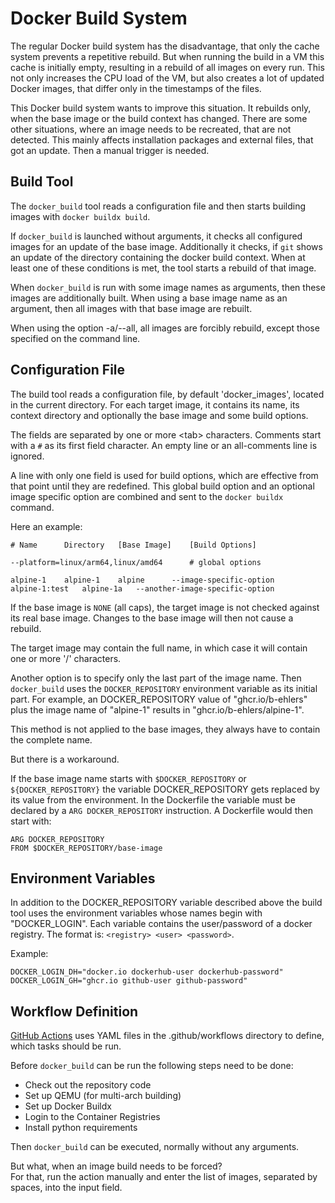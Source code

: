 # Docker Build System

The regular Docker build system has the disadvantage,
that only the cache system prevents a repetitive rebuild.
But when running the build in a VM this cache is initially
empty, resulting in a rebuild of all images on every run.
This not only increases the CPU load of the VM, but also
creates a lot of updated Docker images, that differ only
in the timestamps of the files.

This Docker build system wants to improve this situation.
It rebuilds only, when the base image or the build context
has changed. There are some other situations, where an
image needs to be recreated, that are not detected.
This mainly affects installation packages and external
files, that got an update. Then a manual trigger is needed.


## Build Tool

The `docker_build` tool reads a configuration file and
then starts building images with `docker buildx build`.

If `docker_build` is launched without arguments, it checks
all configured images for an update of the base image.
Additionally it checks, if `git` shows an update of
the directory containing the docker build context.
When at least one of these conditions is met, the tool
starts a rebuild of that image.

When `docker_build` is run with some image names as
arguments, then these images are additionally built.
When using a base image name as an argument, then all
images with that base image are rebuilt.

When using the option -a/--all, all images are forcibly
rebuild, except those specified on the command line.


## Configuration File

The build tool reads a configuration file, by default
'docker_images', located in the current directory. For each
target image, it contains its name, its context directory
and optionally the base image and some build options.

The fields are separated by one or more \<tab\> characters.
Comments start with a `#` as its first field character.
An empty line or an all-comments line is ignored.

A line with only one field is used for build options,
which are effective from that point until they are redefined.
This global build option and an optional image specific option
are combined and sent to the `docker buildx` command.

Here an example:

```
# Name		Directory	[Base Image]	[Build Options]

--platform=linux/arm64,linux/amd64		# global options

alpine-1	alpine-1	alpine		--image-specific-option
alpine-1:test	alpine-1a	--another-image-specific-option
```

If the base image is `NONE` (all caps), the target
image is not checked against its real base image.
Changes to the base image will then not cause a rebuild.

The target image may contain the full name, in which
case it will contain one or more '/' characters.

Another option is to specify only the last part of the
image name. Then `docker_build` uses the `DOCKER_REPOSITORY`
environment variable as its initial part. For example, an
DOCKER_REPOSITORY value of "ghcr.io/b-ehlers" plus the image
name of "alpine-1" results in "ghcr.io/b-ehlers/alpine-1".

This method is not applied to the base images, they always
have to contain the complete name.

But there is a workaround.

If the base image name starts with `$DOCKER_REPOSITORY`
or `${DOCKER_REPOSITORY}` the variable DOCKER_REPOSITORY
gets replaced by its value from the environment.
In the Dockerfile the variable must be declared by a
`ARG DOCKER_REPOSITORY` instruction. A Dockerfile would
then start with:

```
ARG DOCKER_REPOSITORY
FROM $DOCKER_REPOSITORY/base-image
```


## Environment Variables

In addition to the DOCKER_REPOSITORY variable described above
the build tool uses the environment variables whose names begin
with "DOCKER_LOGIN". Each variable contains the user/password
of a docker registry. The format is: `<registry> <user> <password>`.

Example:

```
DOCKER_LOGIN_DH="docker.io dockerhub-user dockerhub-password"
DOCKER_LOGIN_GH="ghcr.io github-user github-password"
```


## Workflow Definition

[GitHub Actions](https://docs.github.com/en/actions)
uses YAML files in the .github/workflows directory
to define, which tasks should be run.

Before `docker_build` can be run the following steps
need to be done:

* Check out the repository code
* Set up QEMU (for multi-arch building)
* Set up Docker Buildx
* Login to the Container Registries
* Install python requirements

Then `docker_build` can be executed,
normally without any arguments.

But what, when an image build needs to be forced?  
For that, run the action manually and enter the list
of images, separated by spaces, into the input field.
